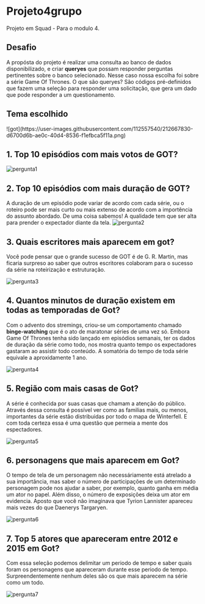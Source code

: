 # Projeto4grupo

Projeto em Squad - Para o modulo 4. 

<h2><strong> Desafio</strong></h2>
A propósta do projeto é realizar uma consulta ao banco de dados disponibilizado, e criar <strong> queryes</strong> que possam responder perguntas pertinentes sobre o banco selecionado. Nesse caso nossa escolha foi sobre a série Game Of Thrones. 
O que são queryes? São códigos pré-definidos que fazem uma seleção para responder uma solicitação, que gera um dado que pode responder a um questionamento.

<h2><strong> Tema escolhido </strong></h2>
![got](https://user-images.githubusercontent.com/112557540/212667830-d6700d6b-ae0c-40d4-8536-f1efbca5f11a.png)




<h2><strong> 1. Top 10 episódios com mais votos de GOT? </strong></h2>

![pergunta1](https://user-images.githubusercontent.com/112557569/212431325-3ce9f2d1-44ee-42b9-b45c-4c5de2376bab.png)


<h2><strong>2. Top 10 episódios com mais duração de GOT? </strong></h2>

A duração de um episódio pode variar de acordo com cada série, ou o roteiro pode ser mais curto ou mais extenso de acordo com a importência do assunto abordado. De uma coisa sabemos! A qualidade tem que ser alta para prender o expectador diante da tela. 
![pergunta2](https://user-images.githubusercontent.com/112557569/212345027-cc09c054-bb89-4b23-b0c3-01537034a82e.png)


<h2><strong>3. Quais escritores mais aparecem em got? </strong></h2>
Você pode pensar que o grande sucesso de GOT é de G. R. Martin, mas ficaria surpreso ao saber que outros escritores colaboram para o sucesso da série na roteirização e estruturação. 

![pergunta3](https://user-images.githubusercontent.com/112557569/212431517-5eca2df1-7992-4355-8f0c-c7ea63b21e5a.png)

<h2><strong>4. Quantos minutos de duração existem em todas as temporadas de Got? </strong></h2>
Com o advento dos stremings, criou-se um comportamento chamado <strong> binge-watching </strong> que é o ato de maratonar séries de uma vez só. Embora Game Of Thrones tenha sido lançado em episódios semanais, ter os dados de duração da série como todo, nos mostra quanto tempo os expectadores gastaram ao assistir todo conteúdo. A somatória do tempo de toda série equivale a aproxidamente 1 ano. 

![pergunta4](https://user-images.githubusercontent.com/112557569/212431766-9da98517-fb99-4e1e-9d86-45a0bfda6e22.png)


<h2><strong>5. Região com mais casas de Got? </strong></h2>

A série é conhecida por suas casas que chamam a atenção do público. Através dessa consulta é possível ver como as familias mais, ou menos, importantes da série estão distribuidas por todo o mapa de Winterfell. E com toda certeza essa é uma questão que permeia a mente dos espectadores. 

![pergunta5](https://user-images.githubusercontent.com/112557569/212431906-1018711b-0ab1-4692-9d39-cdf2030736d1.png)

<h2><strong>6. personagens que mais aparecem em Got? </strong></h2>
O tempo de tela de um personagem não necessáriamente está atrelado a sua importância, mas saber o número de participações de um determinado personagem pode nos ajudar a saber, por exemplo, quanto ganha em média um ator no papel. Além disso, o número de exposições deixa um ator em evidencia. Aposto que você não imaginava que Tyrion Lannister apareceu mais vezes do que Daenerys Targaryen. 

![pergunta6](https://user-images.githubusercontent.com/112557569/212432173-570093ff-56a6-42e7-9f15-c8c8c1730fb2.png)

<h2><strong>7. Top 5 atores que apareceram entre 2012 e 2015 em Got? </strong></h2>

Com essa seleção podemos delimitar um periodo de tempo e saber quais foram os personagens que apareceram durante esse periodo de tempo. Surpreendentemente nenhum deles  são os que mais aparecem na série como um todo. 

![pergunta7](https://user-images.githubusercontent.com/112557569/212432296-5ac2e613-8026-4dff-a671-8b5453b057ab.png)

